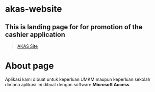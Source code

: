 # akas-website
## This is landing page for for promotion of the cashier application
> [AKAS Site](https://teamakas.netlify.app/)
# About page
Aplikasi kami dibuat untuk keperluan UMKM maupun keperluan sekolah
dimana aplikasi ini dibuat dengan software **Microsoft Access**
